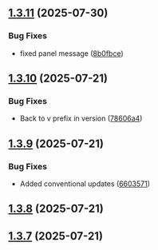 ## [1.3.11](https://github.com/tearoom1/kirby-content-watch/compare/v1.3.10...v1.3.11) (2025-07-30)


### Bug Fixes

* fixed panel message ([8b0fbce](https://github.com/tearoom1/kirby-content-watch/commit/8b0fbce4fcefbc791b4fbb6fb7515dd66db9aae9))

## [1.3.10](https://github.com/tearoom1/kirby-content-watch/compare/v1.3.9...v1.3.10) (2025-07-21)


### Bug Fixes

* Back to v prefix in version ([78606a4](https://github.com/tearoom1/kirby-content-watch/commit/78606a44413efc87d11df87fc16e97750c0b11c5))

## [1.3.9](https://github.com/tearoom1/kirby-content-watch/compare/v1.3.8...v1.3.9) (2025-07-21)


### Bug Fixes

* Added conventional updates ([6603571](https://github.com/tearoom1/kirby-content-watch/commit/6603571ec69d580f57fafdc2e6ebb77af86471e4))

## [1.3.8](https://github.com/tearoom1/kirby-content-watch/compare/v1.3.7...v1.3.8) (2025-07-21)

## [1.3.7](https://github.com/tearoom1/kirby-content-watch/compare/v1.3.6...v1.3.7) (2025-07-21)

